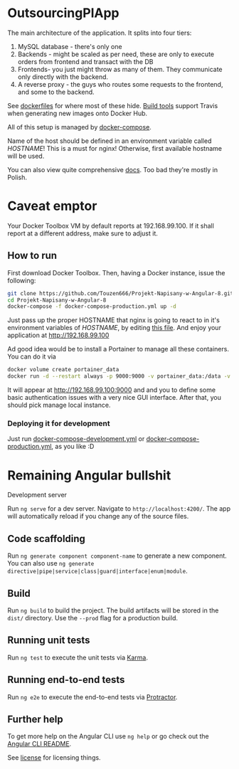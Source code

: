 # OutsourcingPlApp

The main architecture of the application. It splits into four tiers:

1. MySQL database - there's only one
2. Backends - might be scaled as per need, these are only to execute orders from frontend and transact with the DB
3. Frontends- you just might throw as many of them. They communicate only directly with the backend.
4. A reverse proxy - the guys who routes some requests to the frontend, and some to the backend.

See [dockerfiles](/dockerfiles) for where most of these hide.
[Build tools](/build_tools) support Travis when generating new images onto Docker Hub.

All of this setup is managed by [docker-compose](https://docs.docker.com/compose/gettingstarted/).

Name of the host should be defined in an environment variable called *HOSTNAME*! This is a must for nginx! Otherwise,
first available hostname will be used.

You can also view quite comprehensive [docs](/docs). Too bad they're mostly in Polish.

# Caveat emptor

Your Docker Toolbox VM by default reports at 192.168.99.100. If it shall report at a different address, make sure to adjust it.

## How to run

First download Docker Toolbox. Then, having a Docker instance, issue the following:
```bash
git clone https://github.com/Touzen666/Projekt-Napisany-w-Angular-8.git
cd Projekt-Napisany-w-Angular-8
docker-compose -f docker-compose-production.yml up -d
```
Just pass up the proper HOSTNAME that nginx is going to react to in it's environment variables of *HOSTNAME*, by 
editing [this file](docker-compose-producton.yml#L32).
And enjoy your application at http://192.168.99.100

Ad good idea would be to install a Portainer to manage all these containers. You can do it via
```bash
docker volume create portainer_data
docker run -d --restart always -p 9000:9000 -v portainer_data:/data -v /var/run/docker.sock:/var/run/docker.sock portainer/portainer
```

It will appear at http://192.168.99.100:9000 and and you to define some basic authentication issues with a very nice GUI interface.
After that, you should pick manage local instance.

### Deploying it for development

Just run [docker-compose-development.yml](docker-compose-development.yml) or [docker-compose-production.yml](docker-compose-production.yml),
as you like :D

# Remaining Angular bullshit

Development server

Run `ng serve` for a dev server. Navigate to `http://localhost:4200/`. The app will automatically reload if you change any of the source files.

## Code scaffolding

Run `ng generate component component-name` to generate a new component. You can also use `ng generate directive|pipe|service|class|guard|interface|enum|module`.

## Build

Run `ng build` to build the project. The build artifacts will be stored in the `dist/` directory. Use the `--prod` flag for a production build.

## Running unit tests

Run `ng test` to execute the unit tests via [Karma](https://karma-runner.github.io).

## Running end-to-end tests

Run `ng e2e` to execute the end-to-end tests via [Protractor](http://www.protractortest.org/).

## Further help

To get more help on the Angular CLI use `ng help` or go check out the [Angular CLI README](https://github.com/angular/angular-cli/blob/master/README.md).

See [license](LICENSE.md) for licensing things.
